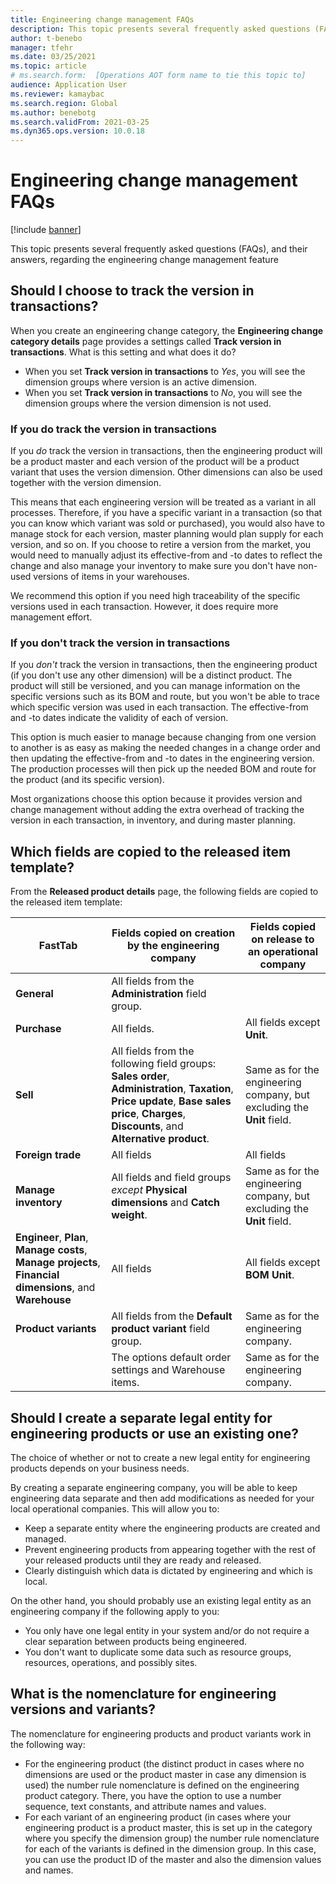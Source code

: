 ```yaml
---
title: Engineering change management FAQs
description: This topic presents several frequently asked questions (FAQs), and their answers, regarding the engineering change management feature
author: t-benebo
manager: tfehr
ms.date: 03/25/2021
ms.topic: article
# ms.search.form:  [Operations AOT form name to tie this topic to]
audience: Application User
ms.reviewer: kamaybac
ms.search.region: Global
ms.author: benebotg
ms.search.validFrom: 2021-03-25
ms.dyn365.ops.version: 10.0.18
---
```


# Engineering change management FAQs

[!include [banner](../includes/banner.md)]

This topic presents several frequently asked questions (FAQs), and their answers, regarding the engineering change management feature

## Should I choose to track the version in transactions?

When you create an engineering change category, the **Engineering change category details** page provides a settings called **Track version in transactions**. What is this setting and what does it do?

- When you set **Track version in transactions** to *Yes*, you will see the dimension groups where version is an active dimension.
- When you set **Track version in transactions** to *No*, you will see the dimension groups where the version dimension is not used.

<!-- KFM: what do we mean by "you will see"? Where do we see these? -->

### If you do track the version in transactions

If you *do* track the version in transactions, then the engineering product will be a product master and each version of the product will be a product variant that uses the version dimension. Other dimensions can also be used together with the version dimension.

This means that each engineering version will be treated as a variant in all processes. Therefore, if you have a specific variant in a transaction (so that you can know which variant was sold or purchased), you would also have to manage stock for each version, master planning would plan supply for each version, and so on. If you choose to retire a version from the market, you would need to manually adjust its effective-from and -to dates  to reflect the change and also manage your inventory to make sure you don't have non-used versions of items in your warehouses.

We recommend this option if you need high traceability of the specific versions used in each transaction. However, it does require more management effort.

### If you don't track the version in transactions

If you *don't* track the version in transactions, then the engineering product (if you don't use any other dimension) will be a distinct product. The product will still be versioned, and you can manage information on the specific versions such as its BOM and route, but you won't be able to trace which specific version was used in each transaction. The effective-from and -to dates indicate the validity of each of version.

This option is much easier to manage because changing from one version to another is as easy as making the needed changes in a change order and then updating the effective-from and -to dates in the engineering version. The production processes will then pick up the needed BOM and route for the product (and its specific version).

Most organizations choose this option because it provides version and change management without adding the extra overhead of tracking the version in each transaction, in inventory, and during master planning.

## Which fields are copied to the released item template?

From the **Released product details** page, the following fields are copied to the released item template: <!-- KFM: What is a "released item template"? This is a new term. What process are we describing here? -->

| FastTab | Fields copied on creation by the engineering company | Fields copied on release to an operational company |
|---|---|---|
| **General** | All fields from the **Administration** field group. | <!--KFM: Same as for the engineering company? --> |
| **Purchase** | All fields. | All fields except **Unit**. |
| **Sell** | All fields from the following field groups: **Sales order**, **Administration**, **Taxation**, **Price update**, **Base sales price**, **Charges**, **Discounts**, and **Alternative product**. | Same as for the engineering company, but excluding the **Unit** field. |
| **Foreign trade** | All fields | All fields |
| **Manage inventory** | All fields and field groups *except* **Physical dimensions** and **Catch weight**.  | Same as for the engineering company, but excluding the **Unit** field. |
| **Engineer**, **Plan**, **Manage costs**, **Manage projects**, **Financial dimensions**, and **Warehouse** | All fields | All fields except **BOM Unit**. |
| **Product variants** | All fields from the **Default product variant** field group. | Same as for the engineering company. |
| <!--KFM: Where is this? --> | The options default order settings and Warehouse items. <!--KFM: Are these field names? --> | Same as for the engineering company. |

<!-- KFM: Here is the original list (remove when done):
 
- In tab General, field group Administration.
- In tab Purchase everything with creating in engineering company. When receiving initially from releasing, everything except unit.
- In tab Sell, field groups Sales order, Administration, Taxation, Price update, Base sales price, Charges, Discounts and Alternative product with creating in engineering company. When receiving initially from releasing, same except unit.
- In tab Foreign trade, everything both with creating in engineering company and receive initially from releasing.
- In tab Manage inventory, everything except field groups Physical dimensions and Catch weight with creating in engineering company. When receiving initially from releasing, same except unit.
- In tabs Engineer, Coverage, Manage costs, Manage projects, Financial dimensions and Warehouse everything with creating in engineering company. When receiving initially from releasing, everything except BOM Unit.
- In tab Variants, field group Default product variant. Both with creating in engineering company and receive initially from releasing.
- The options default order settings and Warehouse items, both with creating in engineering company and receive initially from releasing.

-->

## Should I create a separate legal entity for engineering products or use an existing one?

The choice of whether or not to create a new legal entity for engineering products depends on your business needs.

By creating a separate engineering company, you will be able to keep engineering data separate and then add modifications as needed for your local operational companies. This will allow you to:

- Keep a separate entity where the engineering products are created and managed.
- Prevent engineering products from appearing together with the rest of your released products until they are ready and released.
- Clearly distinguish which data is dictated by engineering and which is local.

On the other hand, you should probably use an existing legal entity as an engineering company if the following apply to you:

- You only have one legal entity in your system and/or do not require a clear separation between products being engineered.
- You don't want to duplicate some data such as resource groups, resources, operations, and possibly sites.

## What is the nomenclature for engineering versions and variants?

The nomenclature for engineering products and product variants work in the following way:

- For the engineering product (the distinct product in cases where no dimensions are used or the product master in case any dimension is used) the number rule nomenclature is defined on the engineering product category. There, you have the option to use a number sequence, text constants, and attribute names and values.
- For each variant of an engineering product (in cases where your engineering product is a product master, this is set up in the category where you specify the dimension group) the number rule nomenclature for each of the variants is defined in the dimension group. In this case, you can use the product ID of the master and also the dimension values and names.
